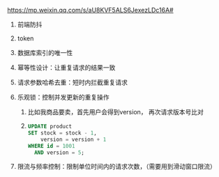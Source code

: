 https://mp.weixin.qq.com/s/aU8KVF5ALS6JexezLDc16A#

1. 前端防抖

2. token

3. 数据库索引的唯一性

4. 幂等性设计：让重复请求的结果一致

5. 请求参数哈希去重：短时内拦截重复请求

6. 乐观锁：控制并发更新的重复操作

   1. 比如我商品要卖，首先用户会得到version， 再次请求版本号比对

   2. ```sql
      UPDATE product
      SET stock = stock - 1,
          version = version + 1
      WHERE id = 1001
        AND version = 5;
      
      ```

      

7. 限流与频率控制：限制单位时间内的请求次数，（需要用到滑动窗口限流）